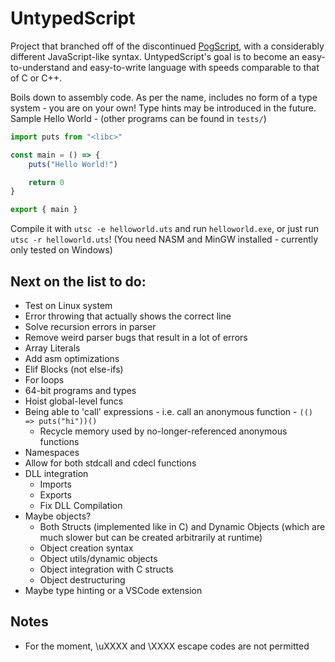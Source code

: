# UntypedScript

Project that branched off of the discontinued [PogScript](https://github.com/User0332/PogScript), with a considerably different JavaScript-like syntax. UntypedScript's goal is to become an easy-to-understand and easy-to-write language with speeds comparable to that of C or C++.

Boils down to assembly code. As per the name, includes no form of a type system - you are on your own! Type hints may be introduced in the future. Sample Hello World - (other programs can be found in `tests/`)

```js
import puts from "<libc>"

const main = () => {
	puts("Hello World!")

	return 0
}

export { main }
```

Compile it with `utsc -e helloworld.uts` and run `helloworld.exe`, or just run `utsc -r helloworld.uts`! (You need NASM and MinGW installed - currently only tested on Windows)

## Next on the list to do:

- Test on Linux system
- Error throwing that actually shows the correct line
- Solve recursion errors in parser
- Remove weird parser bugs that result in a lot of errors
- Array Literals
- Add asm optimizations
- Elif Blocks (not else-ifs)
- For loops
- 64-bit programs and types
- Hoist global-level funcs
- Being able to 'call' expressions - i.e. call an anonymous function - `(() => puts("hi"))()`
	- Recycle memory used by no-longer-referenced anonymous functions
- Namespaces
- Allow for both stdcall and cdecl functions
- DLL integration
	- Imports
	- Exports
	- Fix DLL Compilation
- Maybe objects?
	- Both Structs (implemented like in C) and Dynamic Objects (which are much slower but can be created arbitrarily at runtime)
	- Object creation syntax
	- Object utils/dynamic objects
	- Object integration with C structs
	- Object destructuring
- Maybe type hinting or a VSCode extension

## Notes

- For the moment, \uXXXX and \XXXX escape codes are not permitted
